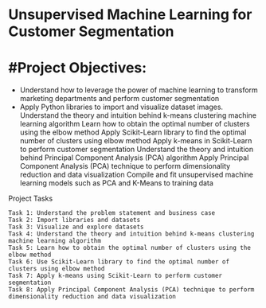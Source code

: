 # Unsupervised Machine Learning for Customer Segmentation

#Project Objectives:
===========
* Understand how to leverage the power of machine learning to transform marketing departments and perform customer segmentation
* Apply Python libraries to import and visualize dataset images.
    Understand the theory and intuition behind k-means clustering machine learning algorithm
    Learn how to obtain the optimal number of clusters using the elbow method
    Apply Scikit-Learn library to find the optimal number of clusters using elbow method
    Apply k-means in Scikit-Learn to perform customer segmentation
    Understand the theory and intuition behind Principal Component Analysis (PCA) algorithm
    Apply Principal Component Analysis (PCA) technique to perform dimensionality reduction and data visualization
    Compile and fit unsupervised machine learning models such as PCA and K-Means to training data

Project Tasks

    Task 1: Understand the problem statement and business case    
    Task 2: Import libraries and datasets    
    Task 3: Visualize and explore datasets    
    Task 4: Understand the theory and intuition behind k-means clustering machine learning algorithm    
    Task 5: Learn how to obtain the optimal number of clusters using the elbow method    
    Task 6: Use Scikit-Learn library to find the optimal number of clusters using elbow method    
    Task 7: Apply k-means using Scikit-Learn to perform customer segmentation    
    Task 8: Apply Principal Component Analysis (PCA) technique to perform dimensionality reduction and data visualization    
